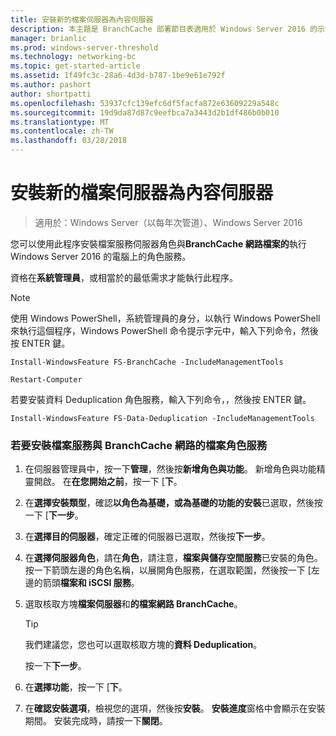 ```yaml
---
title: 安裝新的檔案伺服器為內容伺服器
description: 本主題是 BranchCache 部署節目表適用於 Windows Server 2016 的示範如何將 BranchCache 部署最佳化分公司 WAN 頻寬分散與裝載快取模式中的一部分
manager: brianlic
ms.prod: windows-server-threshold
ms.technology: networking-bc
ms.topic: get-started-article
ms.assetid: 1f49fc3c-28a6-4d3d-b787-1be9e61e792f
ms.author: pashort
author: shortpatti
ms.openlocfilehash: 53937cfc139efc6df5facfa872e63609229a548c
ms.sourcegitcommit: 19d9da87d87c9eefbca7a3443d2b1df486b0b010
ms.translationtype: MT
ms.contentlocale: zh-TW
ms.lasthandoff: 03/28/2018
---
```

# <a name="install-a-new-file-server-as-a-content-server"></a>安裝新的檔案伺服器為內容伺服器

>適用於：Windows Server（以每年次管道）、Windows Server 2016

您可以使用此程序安裝檔案服務伺服器角色與**BranchCache 網路檔案的**執行 Windows Server 2016 的電腦上的角色服務。  
  
資格在**系統管理員**，或相當於的最低需求才能執行此程序。  
  
> [!NOTE]  
> 使用 Windows PowerShell，系統管理員的身分，以執行 Windows PowerShell 來執行這個程序，Windows PowerShell 命令提示字元中，輸入下列命令，然後按 ENTER 鍵。  
>   
> `Install-WindowsFeature FS-BranchCache -IncludeManagementTools`  
>   
> `Restart-Computer`  
>   
> 若要安裝資料 Deduplication 角色服務，輸入下列命令，，然後按 ENTER 鍵。  
>   
> `Install-WindowsFeature FS-Data-Deduplication -IncludeManagementTools`  
  
### <a name="to-install-file-services-and-the-branchcache-for-network-files-role-service"></a>若要安裝檔案服務與 BranchCache 網路的檔案角色服務  
  
1.  在伺服器管理員中，按一下**管理**，然後按**新增角色與功能**。 新增角色與功能精靈開啟。 在**在您開始之前**，按一下 [**下**。  
  
2.  在**選擇安裝類型**，確認**以角色為基礎，或為基礎的功能的安裝**已選取，然後按一下 [**下一步**。  
  
3.  在**選擇目的伺服器**，確定正確的伺服器已選取，然後按**下一步**。  
  
4.  在**選擇伺服器角色**，請在**角色**，請注意，**檔案與儲存空間服務**已安裝的角色。按一下箭頭左邊的角色名稱，以展開角色服務，在選取範圍，然後按一下 [左邊的箭頭**檔案和 iSCSI 服務**。  
  
5.  選取核取方塊**檔案伺服器**和**的檔案網路 BranchCache**。  
  
    > [!TIP]  
    > 我們建議您，您也可以選取核取方塊的**資料 Deduplication**。
  
    按一下**下一步**。  
  
6.  在**選擇功能**，按一下 [**下**。  
  
7.  在**確認安裝選項**，檢視您的選項，然後按**安裝**。 **安裝進度**窗格中會顯示在安裝期間。 安裝完成時，請按一下**關閉**。
